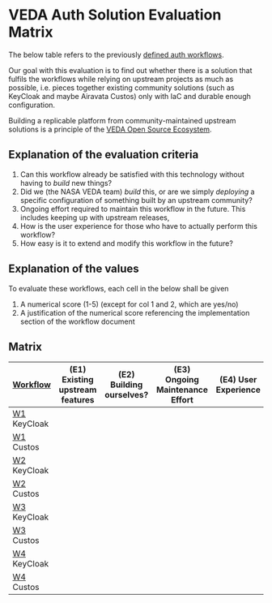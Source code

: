 # VEDA Auth Solution Evaluation Matrix

The below table refers to the previously [defined auth workflows](https://github.com/NASA-IMPACT/veda-auth-central/blob/main/docs/use-case-evaluation/workflows.md).

Our goal with this evaluation is to find out whether there is a solution that fulfils the workflows while relying on upstream projects as much as possible, 
i.e. pieces together existing community solutions (such as KeyCloak and maybe Airavata Custos) only with IaC and durable enough configuration.

Building a replicable platform from community-maintained upstream solutions is a principle of the [VEDA Open Source Ecosystem](https://docs.openveda.cloud/open-source-ecosystem/).


## Explanation of the evaluation criteria

1. Can this workflow already be satisfied with this technology without having to *build* new things?
2. Did we (the NASA VEDA team) *build* this, or are we simply *deploying* a specific configuration of something built by an upstream community?
3. Ongoing effort required to maintain this workflow in the future. This includes keeping up with upstream releases, 
4. How is the user experience for those who have to actually perform this workflow?
5. How easy is it to extend and modify this workflow in the future?


## Explanation of the values

To evaluate these workflows, each cell in the below shall be given

1. A numerical score (1-5) (except for col 1 and 2, which are yes/no)
2. A justification of the numerical score referencing the implementation section of the workflow document


## Matrix

| [Workflow](https://github.com/NASA-IMPACT/veda-auth-central/blob/main/docs/use-case-evaluation/workflows.md) | (E1) Existing upstream features | (E2) Building ourselves? | (E3) Ongoing Maintenance Effort | (E4) User Experience | (E5) Ease of future change | 
| - | - | - | - | - | - |
| [W1](https://github.com/NASA-IMPACT/veda-auth-central/blob/main/docs/use-case-evaluation/workflows.md#workflow-1-configuring-the-upstream-authentication-provider) KeyCloak |  |  |  |  |  |
| [W1](https://github.com/NASA-IMPACT/veda-auth-central/blob/main/docs/use-case-evaluation/workflows.md#workflow-1-configuring-the-upstream-authentication-provider) Custos |  |  |  |  |  |
| [W2](https://github.com/NASA-IMPACT/veda-auth-central/blob/main/docs/use-case-evaluation/workflows.md#workflow-2-provisioning-and-configuring-authentication-clients) KeyCloak | 
| [W2](https://github.com/NASA-IMPACT/veda-auth-central/blob/main/docs/use-case-evaluation/workflows.md#workflow-2-provisioning-and-configuring-authentication-clients) Custos | 
| [W3](https://github.com/NASA-IMPACT/veda-auth-central/blob/main/docs/use-case-evaluation/workflows.md#workflow-3-assigning-users-to-groups-via-a-ui) KeyCloak | 
| [W3](https://github.com/NASA-IMPACT/veda-auth-central/blob/main/docs/use-case-evaluation/workflows.md#workflow-3-assigning-users-to-groups-via-a-ui) Custos | 
| [W4](https://github.com/NASA-IMPACT/veda-auth-central/blob/main/docs/use-case-evaluation/workflows.md#workflow-4-expose-roles--capabilities-to-services) KeyCloak | 
| [W4](https://github.com/NASA-IMPACT/veda-auth-central/blob/main/docs/use-case-evaluation/workflows.md#workflow-4-expose-roles--capabilities-to-services) Custos | 
